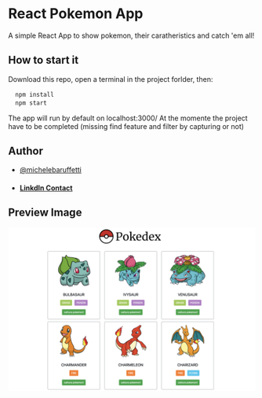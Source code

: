 
# React Pokemon App

A simple React App to show pokemon, their caratheristics and catch 'em all!




## How to start it 

Download this repo, open a terminal in the project forlder, then:
```bash 
  npm install
  npm start
```
The app will run by default on localhost:3000/
At the momente the project have to be completed (missing find feature and filter by capturing or not)
## Author

- [@michelebaruffetti](https://github.com/michelebaruffetti)
- #### <a target="_blank" href="https://www.linkedin.com/in/michelebaruffetti/"> LinkdIn Contact </a>


  
## Preview Image


<img src="preview.png">
  

